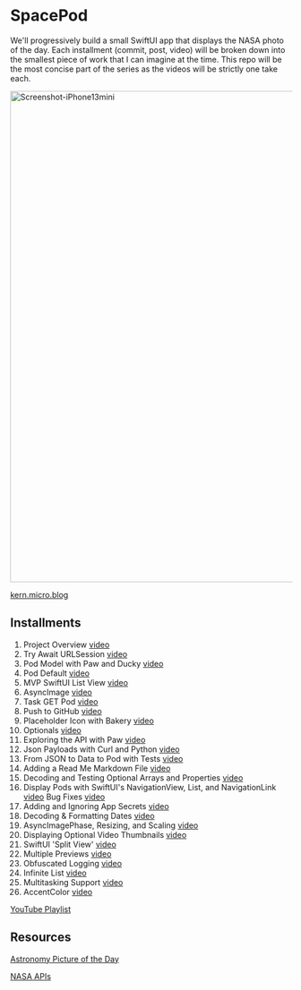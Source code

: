 # SpacePod

We'll progressively build a small SwiftUI app that displays the NASA photo of the day. Each installment (commit, post, video) will be broken down into the smallest piece of work that I can imagine at the time. This repo will be the most concise part of the series as the videos will be strictly one take each.

<img width="878" alt="Screenshot-iPhone13mini" src="https://user-images.githubusercontent.com/6172851/145913959-96b9b53f-5442-4714-a94e-8e0fb1af2b79.png">

[kern.micro.blog](https://kern.micro.blog)

## Installments

01. Project Overview [video](https://youtu.be/NLQhP-35sbY)
02. Try Await URLSession [video](https://youtu.be/oQU5sept-QY)
03. Pod Model with Paw and Ducky [video](https://youtu.be/2kADKAKf8xM)
04. Pod Default [video](https://youtu.be/0V2ZKxlsGhs)
05. MVP SwiftUI List View [video](https://youtu.be/KMz0HdD3DTI)
06. AsyncImage [video](https://youtu.be/GogrWQ5blCU)
07. Task GET Pod [video](https://youtu.be/dboEB8_qOUQ)
08. Push to GitHub [video](https://youtu.be/2c9Mg6vyuco)
09. Placeholder Icon with Bakery [video](https://youtu.be/j-CJ0YyPDUo)
10. Optionals [video](https://youtu.be/WGtPWVPJgzc)
11. Exploring the API with Paw [video](https://youtu.be/3V7MuFhMjgU)
12. Json Payloads with Curl and Python [video](https://youtu.be/J7WI3QqQJEM)
13. From JSON to Data to Pod with Tests [video](https://youtu.be/44ZOROuZJ9U)
14. Adding a Read Me Markdown File [video](https://youtu.be/OSSodYCbdIY)
15. Decoding and Testing Optional Arrays and Properties [video](https://youtu.be/1WsIX7cRD5w)
16. Display Pods with SwiftUI's NavigationView, List, and NavigationLink [video](https://youtu.be/Ca5UaZXeD-0) Bug Fixes [video](https://youtu.be/g48Hne1_nVg)
17. Adding and Ignoring App Secrets [video](https://youtu.be/HbMgDKIK_4s)
18. Decoding & Formatting Dates [video](https://youtu.be/RSBE_d_ibR4)
19. AsyncImagePhase, Resizing, and Scaling [video](https://youtu.be/JHOFDxKMbBk)
20. Displaying Optional Video Thumbnails [video](https://youtu.be/re2bBrFOw5Q)
21. SwiftUI 'Split View' [video](https://youtu.be/90BKOqN4dNE)
22. Multiple Previews [video](https://youtu.be/R59FkVIxtGs)
23. Obfuscated Logging [video](https://youtu.be/BMhwijis-ps)
24. Infinite List [video](https://youtu.be/bQO--MQxXRo)
25. Multitasking Support [video](https://youtu.be/iOrGEIHLiFk)
26. AccentColor [video](https://youtu.be/GyxV8YCmm28)

[YouTube Playlist](https://www.youtube.com/playlist?list=PLWebBadhYmf9NRIJXE_hBGTtyFwrxrXJ3)

## Resources

[Astronomy Picture of the Day](https://apod.nasa.gov/apod/astropix.html)

[NASA APIs](https://api.nasa.gov)

